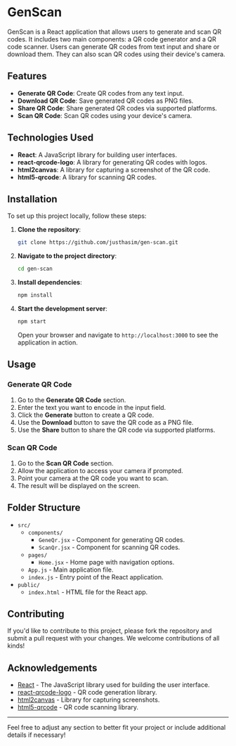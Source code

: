 
# GenScan

GenScan is a React application that allows users to generate and scan QR codes. It includes two main components: a QR code generator and a QR code scanner. Users can generate QR codes from text input and share or download them. They can also scan QR codes using their device's camera.

## Features

- **Generate QR Code**: Create QR codes from any text input.
- **Download QR Code**: Save generated QR codes as PNG files.
- **Share QR Code**: Share generated QR codes via supported platforms.
- **Scan QR Code**: Scan QR codes using your device's camera.

## Technologies Used

- **React**: A JavaScript library for building user interfaces.
- **react-qrcode-logo**: A library for generating QR codes with logos.
- **html2canvas**: A library for capturing a screenshot of the QR code.
- **html5-qrcode**: A library for scanning QR codes.

## Installation

To set up this project locally, follow these steps:

1. **Clone the repository**:

   ```bash
   git clone https://github.com/justhasim/gen-scan.git
   ```

2. **Navigate to the project directory**:

   ```bash
   cd gen-scan
   ```

3. **Install dependencies**:

   ```bash
   npm install
   ```

4. **Start the development server**:

   ```bash
   npm start
   ```

   Open your browser and navigate to `http://localhost:3000` to see the application in action.

## Usage

### Generate QR Code

1. Go to the **Generate QR Code** section.
2. Enter the text you want to encode in the input field.
3. Click the **Generate** button to create a QR code.
4. Use the **Download** button to save the QR code as a PNG file.
5. Use the **Share** button to share the QR code via supported platforms.

### Scan QR Code

1. Go to the **Scan QR Code** section.
2. Allow the application to access your camera if prompted.
3. Point your camera at the QR code you want to scan.
4. The result will be displayed on the screen.

## Folder Structure

- `src/`
  - `components/`
    - `GeneQr.jsx` - Component for generating QR codes.
    - `ScanQr.jsx` - Component for scanning QR codes.
  - `pages/`
    - `Home.jsx` - Home page with navigation options.
  - `App.js` - Main application file.
  - `index.js` - Entry point of the React application.
- `public/`
  - `index.html` - HTML file for the React app.

## Contributing

If you'd like to contribute to this project, please fork the repository and submit a pull request with your changes. We welcome contributions of all kinds!


## Acknowledgements

- [React](https://reactjs.org/) - The JavaScript library used for building the user interface.
- [react-qrcode-logo](https://github.com/nygardk/react-qrcode-logo) - QR code generation library.
- [html2canvas](https://html2canvas.hertzen.com/) - Library for capturing screenshots.
- [html5-qrcode](https://github.com/mebjas/html5-qrcode) - QR code scanning library.

---

Feel free to adjust any section to better fit your project or include additional details if necessary!

